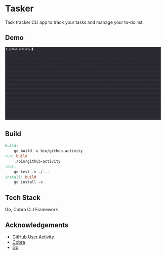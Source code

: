 # Tasker

Task tracker CLI app to track your tasks and manage your to-do list.

## Demo

![Demo](docs/demo.gif)

## Build

```Makefile
build:
	go build -o bin/github-activity
run: build
	./bin/github-activity
test:
	go test -v ./...
install: build
	go install -v
```

## Tech Stack

Go, Cobra CLI Framework

## Acknowledgements

- [GitHub User Activity](https://roadmap.sh/projects/github-user-activity)
- [Cobra](https://github.com/spf13/cobra)
- [Go](https://go.dev/)
